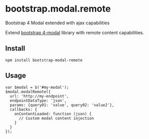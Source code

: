# bootstrap.modal.remote
Bootstrap 4 Modal extended with ajax capabilities

Extend [bootstrap 4-modal](https://getbootstrap.com/docs/4.1/components/modal/) library with remote content capabilities.

## Install
```npm install bootstrap-modal-remote```

## Usage
```
var $modal = $('#my-modal');
$modal.modalRemote({
  url: 'http://my-endpoint',
  endpointDataType: 'json',
  params: {query01: 'value', query02: 'value2'},
  callbacks: {
    onContentLoaded: function (json) {
      // Custom modal content injection
    }
  }
});
```
